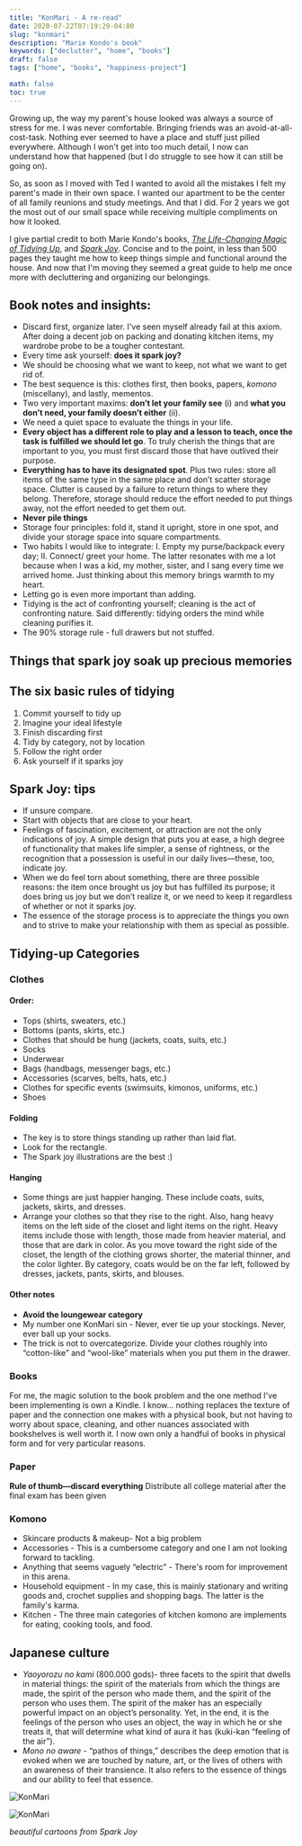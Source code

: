 ```yaml
---
title: "KonMari - A re-read"
date: 2020-07-22T07:19:29-04:00
slug: "konmari"
description: "Marie Kondo's book"
keywords: ["declutter", "home", "books"]
draft: false
tags: ["home", "books", "happiness-project"]

math: false
toc: true
---
```


Growing up, the way my parent's house looked was always a source of stress for me. I was never comfortable. Bringing friends was an avoid-at-all-cost-task. Nothing ever seemed to have a place and stuff just pilled everywhere. Although I won't get into too much detail, I now can understand how that happened (but I do struggle to see how it can still be going on). 

So, as soon as I moved with Ted I wanted to avoid all the mistakes I felt my parent's made in their own space. I wanted our apartment to be the center of all family reunions and study meetings. And that I did. For 2 years we got the most out of our small space while receiving multiple compliments on how it looked. 

I give partial credit to both Marie Kondo's books, <a href="https://www.goodreads.com/book/show/22318578-the-life-changing-magic-of-tidying-up">*The Life-Changing Magic of Tidying Up*</a>, and <a href="https://www.goodreads.com/book/show/25614984-spark-joy">*Spark Joy*</a>. Concise and to the point, in less than 500 pages they taught me how to keep things simple and functional around the house. And now that I'm moving they seemed a great guide to help me once more with decluttering and organizing our belongings.

## Book notes and insights:
* Discard first, organize later. I've seen myself already fail at this axiom. After doing a decent job on packing and donating kitchen items, my wardrobe probe to be a tougher contestant.   
* Every time ask yourself: **does it spark joy?** 
* We should be choosing what we want to keep, not what we want to get rid of.
* The best sequence is this: clothes first, then books, papers, *komono* (miscellany), and lastly, mementos.
* Two very important maxims: **don’t let your family see** (i) and **what you don’t need, your family doesn’t either** (ii).
* We need a quiet space to evaluate the things in your life.
* **Every object has a different role to play and a lesson to teach, once the task is fulfilled we should let go**. To truly cherish the things that are important to you, you must first discard those that have outlived their purpose.
* **Everything has to have its designated spot**. Plus two rules: store all items of the same type in the same place and don’t scatter storage space. Clutter is caused by a failure to return things to where they belong. Therefore, storage should reduce the effort needed to put things away, not the effort needed to get them out.
* **Never pile things**
* Storage four principles: fold it, stand it upright, store in one spot, and divide your storage space into square compartments.
* Two habits I would like to integrate: I. Empty my purse/backpack every day; II. Connect/ greet your home. The latter resonates with me a lot because when I was a kid, my mother, sister, and I sang every time we arrived home. Just thinking about this memory brings warmth to my heart. 
* Letting go is even more important than adding.
* Tidying is the act of confronting yourself; cleaning is the act of confronting nature. Said differently: tidying orders the mind while cleaning purifies it.
* The 90% storage rule -  full drawers but not stuffed. 

<h2>Things that spark joy soak up precious memories</h2>

## The six basic rules of tidying
1. Commit yourself to tidy up
2. Imagine your ideal lifestyle
3. Finish discarding first
4. Tidy by category, not by location
5. Follow the right order
6. Ask yourself if it sparks joy

## Spark Joy: tips
* If unsure compare.
* Start with objects that are close to your heart.
* Feelings of fascination, excitement, or attraction are not the only indications of joy. A simple design that puts you at ease, a high degree of functionality that makes life simpler, a sense of rightness, or the recognition that a possession is useful in our daily lives—these, too, indicate joy.
* When we do feel torn about something, there are three possible reasons: the item once brought us joy but has fulfilled its purpose; it does bring us joy but we don’t realize it, or we need to keep it regardless of whether or not it sparks joy.
* The essence of the storage process is to appreciate the things you own and to strive to make your relationship with them as special as possible.

## Tidying-up Categories
### Clothes
#### Order:
* Tops (shirts, sweaters, etc.)
* Bottoms (pants, skirts, etc.)
* Clothes that should be hung (jackets, coats, suits, etc.)
* Socks
* Underwear
* Bags (handbags, messenger bags, etc.)
* Accessories (scarves, belts, hats, etc.)
* Clothes for specific events (swimsuits, kimonos, uniforms, etc.)
* Shoes

#### Folding
* The key is to store things standing up rather than laid flat.
* Look for the rectangle. 
* The Spark joy illustrations are the best :)

#### Hanging
* Some things are just happier hanging. These include coats, suits, jackets, skirts, and dresses.
* Arrange your clothes so that they rise to the right. Also, hang heavy items on the left side of the closet and light items on the right. Heavy items include those with length, those made from heavier material, and those that are dark in color. As you move toward the right side of the closet, the length of the clothing grows shorter, the material thinner, and the color lighter. By category, coats would be on the far left, followed by dresses, jackets, pants, skirts, and blouses.

#### Other notes
* **Avoid the loungewear category** 
* My number one KonMari sin - Never, ever tie up your stockings. Never, ever ball up your socks.
* The trick is not to overcategorize. Divide your clothes roughly into “cotton-like” and “wool-like” materials when you put them in the drawer.

### Books
For me, the magic solution to the book problem and the one method I've been implementing is own a Kindle. 
I know... nothing replaces the texture of paper and the connection one makes with a physical book, but not having to worry about space, cleaning, and other nuances associated with bookshelves is well worth it. I now own only a handful of books in physical form and for very particular reasons. 

### Paper
**Rule of thumb—discard everything**
Distribute all college material after the final exam has been given

### Komono
* Skincare products & makeup- Not a big problem
* Accessories - This is a cumbersome category and one I am not looking forward to tackling. 
* Anything that seems vaguely “electric” - There's room for improvement in this arena.
* Household equipment - In my case, this is mainly stationary and writing goods and, crochet supplies and shopping bags. The latter is the family's karma. 
* Kitchen - The three main categories of kitchen komono are implements for eating, cooking tools, and food.

## Japanese culture
* *Yaoyorozu no kami* (800.000 gods)- three facets to the spirit that dwells in material things: the spirit of the materials from which the things are made, the spirit of the person who made them, and the spirit of the person who uses them. The spirit of the maker has an especially powerful impact on an object’s personality. Yet, in the end, it is the feelings of the person who uses an object, the way in which he or she treats it, that will determine what kind of aura it has (kuki-kan “feeling of the air”). 
* *Mono no aware* - “pathos of things,” describes the deep emotion that is evoked when we are touched by nature, art, or the lives of others with an awareness of their transience. It also refers to the essence of things and our ability to feel that essence.

![KonMari](/78-konmari.png)

![KonMari](/78-konmariII.png)

*beautiful cartoons from Spark Joy*